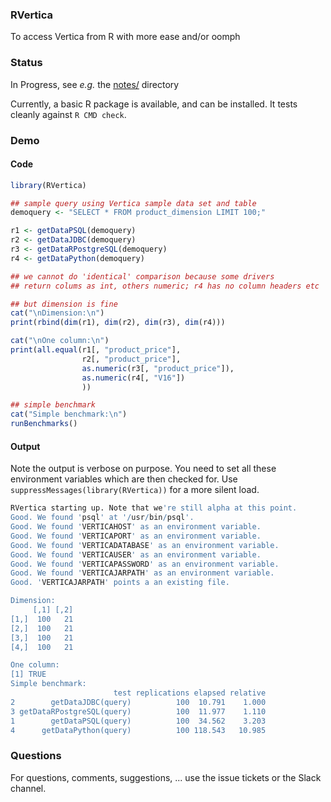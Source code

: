 ### RVertica

To access Vertica from R with more ease and/or oomph

### Status

In Progress, see _e.g._ the
[notes/](https://github.com/eddelbuettel/RVertica/tree/master/notes/) directory

Currently, a basic R package is available, and can be installed. It
tests cleanly against `R CMD check`.

### Demo

#### Code

```r
library(RVertica)

## sample query using Vertica sample data set and table
demoquery <- "SELECT * FROM product_dimension LIMIT 100;"

r1 <- getDataPSQL(demoquery)
r2 <- getDataJDBC(demoquery)
r3 <- getDataRPostgreSQL(demoquery)
r4 <- getDataPython(demoquery)

## we cannot do 'identical' comparison because some drivers
## return colums as int, others numeric; r4 has no column headers etc

## but dimension is fine
cat("\nDimension:\n")
print(rbind(dim(r1), dim(r2), dim(r3), dim(r4)))

cat("\nOne column:\n")
print(all.equal(r1[, "product_price"],
                r2[, "product_price"],
                as.numeric(r3[, "product_price"]),
                as.numeric(r4[, "V16"])
                ))

## simple benchmark
cat("Simple benchmark:\n")
runBenchmarks()
```

#### Output

Note the output is verbose on purpose. You need to set all these
environment variables which are then checked for. Use
`suppressMessages(library(RVertica))` for a more silent load.


```r
RVertica starting up. Note that we're still alpha at this point.
Good. We found 'psql' at '/usr/bin/psql'.
Good. We found 'VERTICAHOST' as an environment variable.
Good. We found 'VERTICAPORT' as an environment variable.
Good. We found 'VERTICADATABASE' as an environment variable.
Good. We found 'VERTICAUSER' as an environment variable.
Good. We found 'VERTICAPASSWORD' as an environment variable.
Good. We found 'VERTICAJARPATH' as an environment variable.
Good. 'VERTICAJARPATH' points a an existing file.

Dimension:
     [,1] [,2]
[1,]  100   21
[2,]  100   21
[3,]  100   21
[4,]  100   21

One column:
[1] TRUE
Simple benchmark:
                       test replications elapsed relative
2        getDataJDBC(query)          100  10.791    1.000
3 getDataRPostgreSQL(query)          100  11.977    1.110
1        getDataPSQL(query)          100  34.562    3.203
4      getDataPython(query)          100 118.543   10.985
```

### Questions

For questions, comments, suggestions, ... use the issue tickets or the Slack channel.


